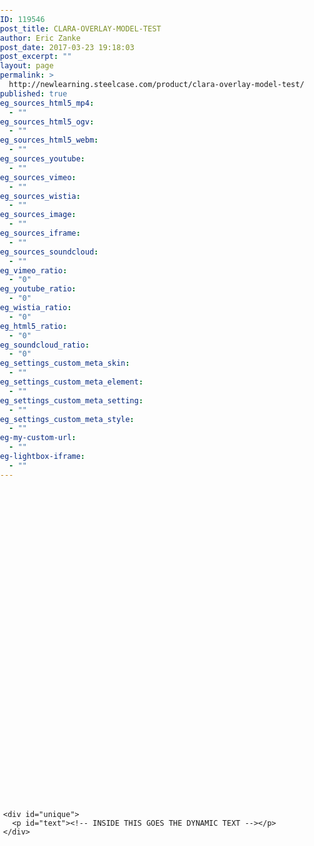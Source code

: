 ```yaml
---
ID: 119546
post_title: CLARA-OVERLAY-MODEL-TEST
author: Eric Zanke
post_date: 2017-03-23 19:18:03
post_excerpt: ""
layout: page
permalink: >
  http://newlearning.steelcase.com/product/clara-overlay-model-test/
published: true
eg_sources_html5_mp4:
  - ""
eg_sources_html5_ogv:
  - ""
eg_sources_html5_webm:
  - ""
eg_sources_youtube:
  - ""
eg_sources_vimeo:
  - ""
eg_sources_wistia:
  - ""
eg_sources_image:
  - ""
eg_sources_iframe:
  - ""
eg_sources_soundcloud:
  - ""
eg_vimeo_ratio:
  - "0"
eg_youtube_ratio:
  - "0"
eg_wistia_ratio:
  - "0"
eg_html5_ratio:
  - "0"
eg_soundcloud_ratio:
  - "0"
eg_settings_custom_meta_skin:
  - ""
eg_settings_custom_meta_element:
  - ""
eg_settings_custom_meta_setting:
  - ""
eg_settings_custom_meta_style:
  - ""
eg-my-custom-url:
  - ""
eg-lightbox-iframe:
  - ""
---
```

<!DOCTYPE html>
<html>
<head>
  <meta charset="UTF-8">
  <title>CLARA-OVERLAY-MODEL</title>


  <!-- CSS -->

  <style type="text/css">
  	
  	html{
  		font-size:16px;
  	}

  	body{
  		padding:0!important;
		margin:0!important;
  	}

  	#wrapper{
		width:98%;
		max-width:1080px;
		height:auto;
		margin:0 auto;
		display:table;
  	}

  	
  	#clara-embed{
  		width:600px;
  		height:400px;
  		width: 700px;
	    width: 100%;
	    height: 500px;
	    max-height:auto;
  		
  	}
  	
  	#content, #unique {
  		display:table-cell;
  		width:48%;
  		min-height:400px;
  		
  	}

  	#unique {
		visibility: hidden; 
		width:42%;

		vertical-align:top;

		}
	#text{
		
		font-family:Roboto, Arial, Helvetica, sans-serif;
		font-size:16px;
		line-height:150%;
		width:98%;
		margin:2% auto 0 auto;
	}
	p{

	}


	input{border:0;}

	button{
		padding:1.8% 2%;
		margin: 0 1% 1% 0;
		background-color:#666;
		color:#ffffff;
		border:0;
		font-size:1.8rem;
		}
	button:hover{
		background-color:#333;
	}
	button:focus, button:active{
		outline:0;
	}
	@media screen and (min-width: 1366px) {

	}

	@media screen and (min-width: 1280px) {

	}

	@media screen and (min-width: 1200px) {

	}

	@media screen and (min-width: 1080px) {

	}

	@media screen and (min-width: 960px) {

	}


	@media screen and (min-width: 768px) { 
		#content, #unique{
			display:block!important;
			width:100%!important;

		}
		#text{
			font-size:1.5rem;
		}
	}
	@media screen and (max-width: 480px) { 
		#text{
			font-size:1.5rem;
		}
	}

	@media screen and (max-width: 320px) {
		#text{
			font-size:1.5rem;
		}
	}
	

	
	
  </style>
  
</head>

<body>
<div id="wrapper">
	<div id="content">
	  <div id="clara-embed"></div>
	</div>

	<div id="unique">
	  <p id="text"><!-- INSIDE THIS GOES THE DYNAMIC TEXT --></p>
	</div>
</div>		

<script src="https://steelcase.clara.io/js/claraplayer.min.js"></script> 


 <!-- JS -->
  <script>

const content = {
  'Designed for Wellbeing': 
    'Something about Designed for Wellbeing. Lorem ipsum dolor sit amet, consectetur adipiscing elit, sed do eiusmod tempor incididunt ut labore et dolore magna aliqua. Ut enim ad minim veniam, quis nostrud exercitation ullamco laboris nisi ut aliquip ex ea commodo consequat.',

  'Workplace Wellbeing': 
    'something about Workplace Wellbeing',

  'Encouraging Health Postures': 
    'something about Encouraging Health Postures',

  'Antimicrobial': 
    'Something about Antimicrobial. Lorem ipsum dolor sit amet, consectetur adipiscing elit, sed do eiusmod tempor incididunt ut labore et dolore magna aliqua. Ut enim ad minim veniam, quis nostrud exercitation ullamco laboris nisi ut aliquip ex ea commodo consequat.',

  'Collaboration Button': 
    'something about Collaboration Button',

  'Variety of Cable Management Options': 
    'something about Variety of Cable Management Options',

  'Obstruction Sensing': 
    'something about Obstruction Sensing',

  'Health Conscious Environment': 
    'something about Health Conscious Environment',
};

const textDiv = document.getElementById('unique');
const textEl = document.getElementById('text');


var clara = claraplayer('clara-embed'); 
clara.on('loaded', function() { console.log('Clara player is loaded and ready'); }); 
clara.sceneIO.fetchAndUse("1613b124-6f9f-48ca-a2c5-52e40db046aa"); 
clara.on('loaded', () => { 
  const cameras = clara.scene.getAll({type: 'Camera', property: 'name'}); 
  for(let id in cameras) { 
    console.log(cameras[id]);
    let button = document.createElement('button'); 
    button.innerText = cameras[id]; 
    button.onclick = (ev) => { 
      clara.player.animateCameraTo(id, 500); 
      showTextForCamera(cameras[id]);
    }
    document.getElementById('content').appendChild(button); 
  } 
});

function showTextForCamera(name) {
  textDiv.style.visibility = 'visible';
  textEl.innerText = content[name] || '';
}

</script>
</body>
</html>